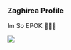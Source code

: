 ### Zaghirea Profile 

Im So EPOK 🥶🥶😱


<img src="https://github-readme-stats.vercel.app/api?username=zaghireax&&show_icons=true&title_color=ffffff&icon_color=bb2acf&text_color=daf7dc&bg_color=151515">

